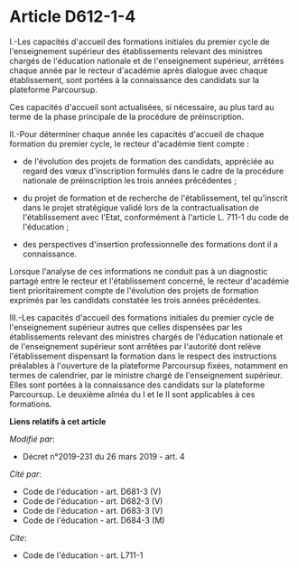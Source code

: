 # Article D612-1-4

I.-Les capacités d'accueil des formations initiales du premier cycle de l'enseignement supérieur des établissements relevant
des ministres chargés de l'éducation nationale et de l'enseignement supérieur, arrêtées chaque année par le recteur
d'académie après dialogue avec chaque établissement, sont portées à la connaissance des candidats sur la plateforme
Parcoursup.

Ces capacités d'accueil sont actualisées, si nécessaire, au plus tard au terme de la phase principale de la procédure de
préinscription.

II.-Pour déterminer chaque année les capacités d'accueil de chaque formation du premier cycle, le recteur d'académie tient
compte :

- de l'évolution des projets de formation des candidats, appréciée au regard des vœux d'inscription formulés dans le cadre de
la procédure nationale de préinscription les trois années précédentes ;

- du projet de formation et de recherche de l'établissement, tel qu'inscrit dans le projet stratégique validé lors de la
contractualisation de l'établissement avec l'Etat, conformément à l'article L. 711-1 du code de l'éducation ;

- des perspectives d'insertion professionnelle des formations dont il a connaissance.

Lorsque l'analyse de ces informations ne conduit pas à un diagnostic partagé entre le recteur et l'établissement concerné, le
recteur d'académie tient prioritairement compte de l'évolution des projets de formation exprimés par les candidats constatée
les trois années précédentes.

III.-Les capacités d'accueil des formations initiales du premier cycle de l'enseignement supérieur autres que celles
dispensées par les établissements relevant des ministres chargés de l'éducation nationale et de l'enseignement supérieur sont
arrêtées par l'autorité dont relève l'établissement dispensant la formation dans le respect des instructions préalables à
l'ouverture de la plateforme Parcoursup fixées, notamment en termes de calendrier, par le ministre chargé de l'enseignement
supérieur. Elles sont portées à la connaissance des candidats sur la plateforme Parcoursup. Le deuxième alinéa du I et le II
sont applicables à ces formations.

**Liens relatifs à cet article**

_Modifié par_:

  - Décret n°2019-231 du 26 mars 2019 - art. 4

_Cité par_:

  - Code de l'éducation - art. D681-3 (V)
  - Code de l'éducation - art. D682-3 (V)
  - Code de l'éducation - art. D683-3 (V)
  - Code de l'éducation - art. D684-3 (M)

_Cite_:

  - Code de l'éducation - art. L711-1
